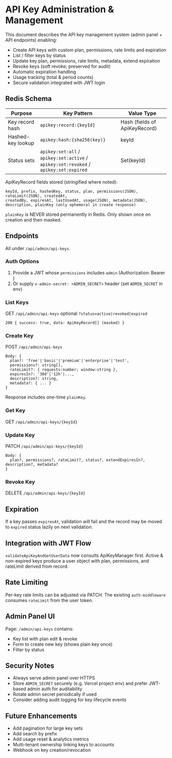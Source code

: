 # API Key Administration & Management

This document describes the API key management system (admin panel + API endpoints) enabling:

- Create API keys with custom plan, permissions, rate limits and expiration
- List / filter keys by status
- Update key plan, permissions, rate limits, metadata, extend expiration
- Revoke keys (soft revoke; preserved for audit)
- Automatic expiration handling
- Usage tracking (total & period counts)
- Secure validation integrated with JWT login

## Redis Schema

| Purpose | Key Pattern | Value Type |
|---------|-------------|------------|
| Key record hash | `apikey:record:{keyId}` | Hash (fields of ApiKeyRecord) |
| Hashed-key lookup | `apikey:hash:{sha256(key)}` | keyId |
| Status sets | `apikey:set:all` / `apikey:set:active` / `apikey:set:revoked` / `apikey:set:expired` | Set(keyId) |

ApiKeyRecord fields stored (stringified where noted):
```
keyId, prefix, hashedKey, status, plan, permissions(JSON), rateLimit(JSON), createdAt,
createdBy, expiresAt, lastUsedAt, usage(JSON), metadata(JSON), description, plainKey (only ephemeral in create response)
```
`plainKey` is NEVER stored permanently in Redis. Only shown once on creation and then masked.

## Endpoints

All under `/api/admin/api-keys`.

### Auth Options
1. Provide a JWT whose `permissions` includes `admin` (Authorization: Bearer <token>)
2. Or supply `x-admin-secret: <ADMIN_SECRET>` header (set `ADMIN_SECRET` in env)

### List Keys
GET `/api/admin/api-keys` optional `?status=active|revoked|expired`
```
200 { success: true, data: ApiKeyRecord[] (masked) }
```

### Create Key
POST `/api/admin/api-keys`
```
Body: {
  plan?: 'free'|'basic'|'premium'|'enterprise'|'test',
  permissions?: string[],
  rateLimit?: { requests:number; window:string },
  expiresIn?: '30d'|'12h'|...,
  description?: string,
  metadata?: { ... }
}
```
Response includes one-time `plainKey`.

### Get Key
GET `/api/admin/api-keys/{keyId}`

### Update Key
PATCH `/api/admin/api-keys/{keyId}`
```
Body: {
  plan?, permissions?, rateLimit?, status?, extendExpiresIn?, description?, metadata?
}
```

### Revoke Key
DELETE `/api/admin/api-keys/{keyId}`

## Expiration
If a key passes `expiresAt`, validation will fail and the record may be moved to `expired` status lazily on next validation.

## Integration with JWT Flow
`validateApiKeyAndGetUserData` now consults ApiKeyManager first. Active & non-expired keys produce a user object with plan, permissions, and rateLimit derived from record.

## Rate Limiting
Per-key rate limits can be adjusted via PATCH. The existing `auth-middleware` consumes `rateLimit` from the user token.

## Admin Panel UI
Page: `/admin/api-keys` contains:
- Key list with plan edit & revoke
- Form to create new key (shows plain key once)
- Filter by status

## Security Notes
- Always serve admin panel over HTTPS
- Store `ADMIN_SECRET` securely (e.g. Vercel project env) and prefer JWT-based admin auth for auditability
- Rotate admin secret periodically if used
- Consider adding audit logging for key lifecycle events

## Future Enhancements
- Add pagination for large key sets
- Add search by prefix
- Add usage reset & analytics metrics
- Multi-tenant ownership linking keys to accounts
- Webhook on key creation/revocation

